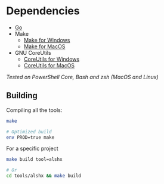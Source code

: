 # Dependencies

- [Go](https://go.dev/doc/install)
- Make
  - [Make for Windows](https://gnuwin32.sourceforge.net/packages/make.htm)
  - [Make for MacOS](https://formulae.brew.sh/formula/make)
- GNU CoreUtils
  - [CoreUtils for Windows](https://gnuwin32.sourceforge.net/packages/coreutils.htm)
  - [CoreUtils for MacOS](https://formulae.brew.sh/formula/coreutils)

_Tested on PowerShell Core, Bash and zsh (MacOS and Linux)_

## Building

Compiling all the tools:

```bash
make

# Optimized build 
env PROD=true make
```

For a specific project

```bash
make build tool=alshx

# Or
cd tools/alshx && make build
```
